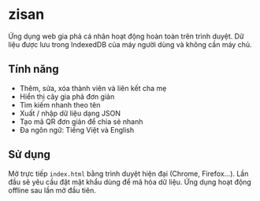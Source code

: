 # zisan

Ứng dụng web gia phả cá nhân hoạt động hoàn toàn trên trình duyệt. Dữ liệu được lưu trong IndexedDB của máy người dùng và không cần máy chủ.

## Tính năng
- Thêm, sửa, xóa thành viên và liên kết cha mẹ
- Hiển thị cây gia phả đơn giản
- Tìm kiếm nhanh theo tên
- Xuất / nhập dữ liệu dạng JSON
- Tạo mã QR đơn giản để chia sẻ nhanh
- Đa ngôn ngữ: Tiếng Việt và English

## Sử dụng
Mở trực tiếp `index.html` bằng trình duyệt hiện đại (Chrome, Firefox...). Lần đầu sẽ yêu cầu đặt mật khẩu dùng để mã hóa dữ liệu. Ứng dụng hoạt động offline sau lần mở đầu tiên.
